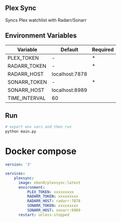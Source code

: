 ## Plex Sync

Syncs Plex watchlist with Radarr/Sonarr 

## Environment Variables

| Variable      | Default        | Required |
|---------------|----------------|----------|
| PLEX_TOKEN    | -              | *        |
| RADARR_TOKEN  | -              | *        |
| RADARR_HOST   | localhost:7878 |          |
| SONARR_TOKEN  | -              | *        |
| SONARR_HOST   | localhost:8989 |          |
| TIME_INTERVAL | 60             |          |

## Run
```bash
# export env vars and then run
python main.py
```


# Docker compose

```yaml
version: '3'

services:
    plexsync:
      image: eben0/plexsync:latest
      environment:
          PLEX_TOKEN: xxxxxxxxx
          RADARR_TOKEN: xxxxxxxxx
          RADARR_HOST: radarr:7878
          SONARR_TOKEN: xxxxxxxxx
          SONARR_HOST: sonarr:8989
      restart: unless-stopped

```